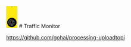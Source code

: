 <img src="TrafficMonitor-icon.svg" height=60px>
# Traffic Monitor

https://github.com/gohai/processing-uploadtopi